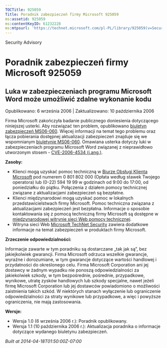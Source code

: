 ```yaml
---
TOCTitle: 925059
Title: Poradnik zabezpieczeń firmy Microsoft 925059
ms:assetid: 925059
ms:contentKeyID: 61232228
ms:mtpsurl: 'https://technet.microsoft.com/pl-PL/library/925059(v=Security.10)'
---
```


Security Advisory

Poradnik zabezpieczeń firmy Microsoft 925059
============================================

Luka w zabezpieczeniach programu Microsoft Word może umożliwić zdalne wykonanie kodu
------------------------------------------------------------------------------------

Opublikowano: 6 września 2006 | Zaktualizowano: 10 października 2006

Firma Microsoft zakończyła badanie publicznego doniesienia dotyczącego niniejszej usterki. Aby rozwiązać ten problem, opublikowano [biuletyn zabezpieczeń MS06-060](http://technet.microsoft.com/security/bulletin/ms06-060). Więcej informacji na temat tego problemu oraz łącza pobierania dostępnej aktualizacji zabezpieczeń znajduje się we wspomnianym [biuletynie MS06-060](http://technet.microsoft.com/security/bulletin/ms06-060). Omawiana usterka dotyczy luki w zabezpieczeniach programu Microsoft Word związanej z nieprawidłowo utworzonym stosem - [CVE-2006-4534 (j.ang.)](http://www.cve.mitre.org/cgi-bin/cvename.cgi?name=cve-2006-4534).

**Zasoby:**

-   Klienci mogą uzyskać pomoc techniczną w [Biurze Obsługi Klienta Microsoft](http://support.microsoft.com/contactus/?ws=support) pod numerem 0 801 802 000 (Opłata według stawek Twojego operatora) lub (0-22) 594 19 99 w godzinach od 9:00 do 17:00, od poniedziałku do piątku. Połączenia z działem pomocy technicznej związane z aktualizacjami zabezpieczeń są bezpłatne.
-   Klienci międzynarodowi mogą uzyskać pomoc w lokalnych przedstawicielstwach firmy Microsoft. Pomoc techniczna związana z aktualizacjami zabezpieczeń jest bezpłatna. Informacje o sposobie kontaktowania się z pomocą techniczną firmy Microsoft są dostępne w [międzynarodowej witrynie sieci Web pomocy technicznej](http://go.microsoft.com/fwlink/?linkid=21155).
-   Witryna sieci Web [Microsoft TechNet Security](http://www.microsoft.com/poland/technet/security/) zawiera dodatkowe informacje na temat zabezpieczeń w produktach firmy Microsoft.

**Zrzeczenie odpowiedzialności:**

Informacje zawarte w tym poradniku są dostarczane „tak jak są”, bez jakiejkolwiek gwarancji. Firma Microsoft odrzuca wszelkie gwarancje, wyraźne i dorozumiane, w tym gwarancje dotyczące wartości handlowej i przydatności do określonego celu. Firma Microsoft Corporation ani jej dostawcy w żadnym wypadku nie ponoszą odpowiedzialności za jakiekolwiek szkody, w tym bezpośrednie, pośrednie, przypadkowe, wynikowe, utratę zysków handlowych lub szkody specjalne, nawet jeżeli firmę Microsoft Corporation lub jej dostawców powiadomiono o możliwości zaistnienia takich szkód. W niektórych stanach wyłączenie lub ograniczenie odpowiedzialności za straty wynikowe lub przypadkowe, a więc i powyższe ograniczenia, nie mają zastosowania.

**Wersje:**

-   Wersja 1.0 (6 września 2006 r.): Poradnik opublikowany.
-   Wersja 1.1 (10 października 2006 r.): Aktualizacja poradnika o informacje dotyczące wydanego biuletynu zabezpieczeń.

*Built at 2014-04-18T01:50:00Z-07:00*
